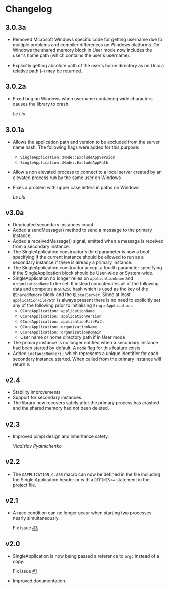 Changelog
=========

__3.0.3a__
----------

*   Removed Microsoft Windows specific code for getting username due to
    multiple problems and compiler differences on Windows platforms. On
    Windows the shared memory block in User mode now includes the user's
    home path (which contains the user's username).

*   Explicitly getting absolute path of the user's home directory as on Unix
    a relative path (`~`) may be returned.

__3.0.2a__
----------

*   Fixed bug on Windows when username containing wide characters causes the
    library to crash.

    _Le Liu_

__3.0.1a__
----------

*   Allows the application path and version to be excluded from the server name
    hash. The following flags were added for this purpose:
      * `SingleApplication::Mode::ExcludeAppVersion`
      * `SingleApplication::Mode::ExcludeAppPath`
*   Allow a non elevated process to connect to a local server created by an
    elevated process run by the same user on Windows
*   Fixes a problem with upper case letters in paths on Windows

    _Le Liu_

__v3.0a__
---------

*   Depricated secondary instances count.
*   Added a sendMessage() method to send a message to the primary instance.
*   Added a receivedMessage() signal, emitted when a message is received from a
    secondary instance.
*   The SingleApplication constructor's third parameter is now a bool
    specifying if the current instance should be allowed to run as a secondary
    instance if there is already a primary instance.
*   The SingleApplication constructor accept a fourth parameter specifying if
    the SingleApplication block should be User-wide or System-wide.
*   SingleApplication no longer relies on `applicationName` and
    `organizationName` to be set. It instead concatenates all of the following
    data and computes a `SHA256` hash which is used as the key of the
    `QSharedMemory` block and the `QLocalServer`. Since at least
    `applicationFilePath` is always present there is no need to explicitly set
    any of the following prior to initialising `SingleApplication`.
      * `QCoreApplication::applicationName`
      * `QCoreApplication::applicationVersion`
      * `QCoreApplication::applicationFilePath`
      * `QCoreApplication::organizationName`
      * `QCoreApplication::organizationDomain`
      * User name or home directory path if in User mode
*   The primary instance is no longer notified when a secondary instance had
    been started by default. A `Mode` flag for this feature exists.
*   Added `instanceNumber()` which represents a unique identifier for each
    secondary instance started. When called from the primary instance will
    return `0`.

__v2.4__
--------

*   Stability improvements
*   Support for secondary instances.
*   The library now recovers safely after the primary process has crashed
and the shared memory had not been deleted.

__v2.3__
--------

*   Improved pimpl design and inheritance safety.

    _Vladislav Pyatnichenko_

__v2.2__
--------

*   The `QAPPLICATION_CLASS` macro can now be defined in the file including the
Single Application header or with a `DEFINES+=` statement in the project file.

__v2.1__
--------

*   A race condition can no longer occur when starting two processes nearly
    simultaneously.

    Fix issue [#3](https://github.com/itay-grudev/SingleApplication/issues/3)

__v2.0__
--------

*   SingleApplication is now being passed a reference to `argc` instead of a
    copy.

    Fix issue [#1](https://github.com/itay-grudev/SingleApplication/issues/1)

*   Improved documentation.
